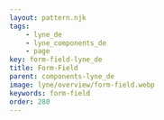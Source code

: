 ```yaml
---
layout: pattern.njk
tags: 
    - lyne_de
    - lyne_components_de
    - page
key: form-field-lyne_de
title: Form-Field
parent: components-lyne_de
image: lyne/overview/form-field.webp
keywords: form-field
order: 280
---
```


